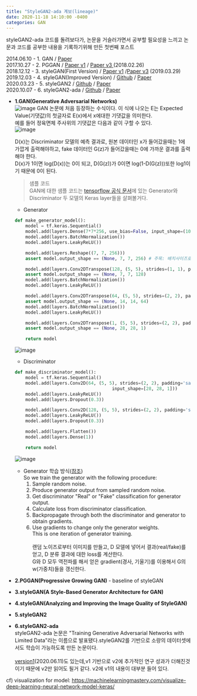 ```yaml
---
title: "StyleGAN2-ada 계보(lineage)"
date: 2020-11-18 14:10:00 -0400
categories: GAN
---
```

styleGAN2-ada 코드를 돌려보다가, 논문을 거슬러가면서 공부할 필요성을 느끼고 논문과 코드를 공부한 내용을 기록하기위해 만든 첫번째 포스트

2014.06.10 - 1. GAN / <a href="https://arxiv.org/pdf/1406.2661.pdf">Paper </a><br>
2017.10.27 - 2. PGGAN / <a href="https://arxiv.org/pdf/1710.10196v1.pdf">Paper v1</a> / <a href="https://arxiv.org/pdf/1710.10196v3.pdf">Paper v3 </a> (2018.02.26)<br>
2018.12.12 - 3. styleGAN(First Version) / <a href="https://arxiv.org/pdf/1812.04948v1.pdf">Paper v1</a> /<a href="https://arxiv.org/pdf/1812.04948v3.pdf">Paper v3</a> (2019.03.29)<br>
2019.12.03 - 4. styleGAN(Improved Version) / <a href="https://github.com/NVlabs/stylegan">Github</a> / <a href="https://arxiv.org/pdf/1912.04958v1.pdf">Paper</a><br>
2020.03.23 - 5. styleGAN2 / <a href="https://github.com/NVlabs/stylegan2">Github</a> / <a href="https://arxiv.org/pdf/1912.04958v2.pdf">Paper</a><br>
2020.10.07 - 6. styleGAN2-ada / <a href="https://github.com/NVlabs/stylegan2-ada">Github</a> / <a href="https://arxiv.org/pdf/2006.06676.pdf">Paper</a><br>

- <b>1.GAN(Generative Adversarial Networks)</b><br>
  ![image](https://user-images.githubusercontent.com/38601861/99606611-6f1dbb80-2a4d-11eb-805a-1e3409ea21d8.png)
  GAN 논문에 처음 등장하는 수식이다. 이 식에 나오는 E는 Expected Value(기댓값)의 첫글자로 E(x)에서 x에대한 기댓값을 의미한다.<br>
  예를 들어 정육면체 주사위의 기댓값은 다음과 같이 구할 수 있다.<br>
  ![image](https://user-images.githubusercontent.com/38601861/99607308-e1db6680-2a4e-11eb-8919-5165c63d987a.png)
  
  D(x)는 Discriminator 모델의 예측 결과로, 원본 데이터인 x가 들어갔을때는 1에 가깝게 출력해야하고, fake 데이터인 G(z)가 들어갔을때는 0에 가까운 결과를 출력해야 한다.<br>
  D(x)가 1이면 log(D(x))는 0이 되고, D(G(z))가 0이면 log(1-D(G(z)))또한 log1이기 때문에 0이 된다. 
  
  > 샘플 코드<br>
  GAN에 대한 샘플 코드는 <a href="https://www.tensorflow.org/tutorials/generative/dcgan?hl=ko">tensorflow 공식 문서</a>에 있는 Generator와 Discriminator 두 모델의 Keras layer들을 살펴볼거다.
    - Generator
    ```python
    def make_generator_model():
        model = tf.keras.Sequential()
        model.add(layers.Dense(7*7*256, use_bias=False, input_shape=(100,)))
        model.add(layers.BatchNormalization())
        model.add(layers.LeakyReLU())

        model.add(layers.Reshape((7, 7, 256)))
        assert model.output_shape == (None, 7, 7, 256) # 주목: 배치사이즈로 None이 주어집니다.

        model.add(layers.Conv2DTranspose(128, (5, 5), strides=(1, 1), padding='same', use_bias=False))
        assert model.output_shape == (None, 7, 7, 128)
        model.add(layers.BatchNormalization())
        model.add(layers.LeakyReLU())

        model.add(layers.Conv2DTranspose(64, (5, 5), strides=(2, 2), padding='same', use_bias=False))
        assert model.output_shape == (None, 14, 14, 64)
        model.add(layers.BatchNormalization())
        model.add(layers.LeakyReLU())

        model.add(layers.Conv2DTranspose(1, (5, 5), strides=(2, 2), padding='same', use_bias=False, activation='tanh'))
        assert model.output_shape == (None, 28, 28, 1)

        return model
    ```
    ![image](https://user-images.githubusercontent.com/38601861/99522048-81a9dd80-29d8-11eb-89c5-f48da45d062d.png)

    - Discriminator
    ```python
    def make_discriminator_model():
        model = tf.keras.Sequential()
        model.add(layers.Conv2D(64, (5, 5), strides=(2, 2), padding='same',
                                         input_shape=[28, 28, 1]))
        model.add(layers.LeakyReLU())
        model.add(layers.Dropout(0.3))

        model.add(layers.Conv2D(128, (5, 5), strides=(2, 2), padding='same'))
        model.add(layers.LeakyReLU())
        model.add(layers.Dropout(0.3))

        model.add(layers.Flatten())
        model.add(layers.Dense(1))

        return model
    ```
    ![image](https://user-images.githubusercontent.com/38601861/99522234-bb7ae400-29d8-11eb-91cc-072fa3d86001.png)


    - Generator 학습 방식(<a href="https://developers.google.com/machine-learning/gan/generator">참조</a>)<br>
     So we train the generator with the following procedure:<br>
      1. Sample random noise.
      2. Produce generator output from sampled random noise.
      3. Get discriminator "Real" or "Fake" classification for generator output.
      4. Calculate loss from discriminator classification.
      5. Backpropagate through both the discriminator and generator to obtain gradients.
      6. Use gradients to change only the generator weights.<br>
    This is one iteration of generator training. <br>
    <br>랜덤 노이즈로부터 이미지를 만들고, D 모델에 넣어서 결과(real/fake)를 얻고, D 분류 결과에 대한 loss를 계산한다.<br>
    G와 D 모두 역전파를 해서 얻은 gradient(경사, 기울기)를 이용해서 G의 w(가중치)들을 갱신한다.

- <b>2.PGGAN(Progressive Growing GAN)</b> - baseline of styleGAN<br>
- <b>3.styleGAN(A Style-Based Generator Architecture for GAN)</b> <br>
- <b>4.styleGAN(Analyzing and Improving the Image Quality of StyleGAN)</b><br>
- <b>5.styleGAN2</b><br>

- <b>6.styleGAN2-ada</b><br>
  styleGAN2-ada 논문은 "Training Generative Adversarial Networks with Limited Data"라는 이름으로 발표됐다.styleGAN2를 기반으로 소량의 데이터셋에서도 학습이 가능하도록 만든 논문이다.<br><br>
  <a href="https://arxiv.org/pdf/2006.06676v1.pdf">version1</a>(2020.06.11)도 있는데,v1 기반으로 v2에 추가적인 연구 성과가 더해진것이기 때문에 v2만 읽어도 될거 같다. v2에 v1의 내용이 대부분 들어 있다.

cf) visualization for model: https://machinelearningmastery.com/visualize-deep-learning-neural-network-model-keras/

